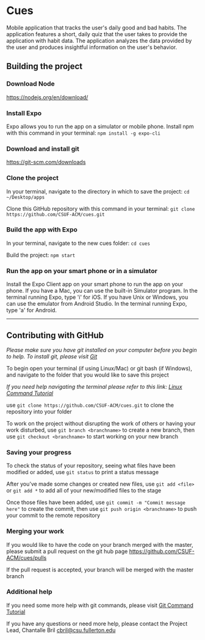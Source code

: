 # Cues

Mobile application that tracks the user's daily good and bad habits. The application features a short, daily quiz that the user takes to provide the application with habit data. The application analyzes the data provided by the user and produces insightful information on the user's behavior.


## Building the project

### Download Node
https://nodejs.org/en/download/

### Install Expo
Expo allows you to run the app on a simulator or mobile phone. Install npm with this command in your terminal:  `npm install -g expo-cli`

### Download and install git
https://git-scm.com/downloads

### Clone the project
In your terminal, navigate to the directory in which to save the project: `cd ~/Desktop/apps`

Clone this GitHub repository with this command in your terminal:  `git clone https://github.com/CSUF-ACM/cues.git`

### Build the app with Expo
In your terminal, navigate to the new cues folder:  `cd cues`

Build the project:  `npm start`

### Run the app on your smart phone or in a simulator
Install the Expo Client app on your smart phone to run the app on your phone. If you have a Mac, you can use the built-in Simulator program. In the terminal running Expo, type 'i' for iOS. If you have Unix or Windows, you can use the emulator from Android Studio. In the terminal running Expo, type 'a' for Android.

------------------------------

## Contributing with GitHub
*Please make sure you have git installed on your computer before you begin to help. To install git, please visit [Git]()*

To begin open your terminal (if using Linux/Mac) or git bash (if Windows), and navigate to the folder that you would like to save this project

*If you need help navigating the terminal please refer to this link: [Linux Command Tutorial](https://maker.pro/linux/tutorial/basic-linux-commands-for-beginners)*

use `git clone https://github.com/CSUF-ACM/cues.git` to clone the repository into your folder

To work on the project without disrupting the work of others or having your work disturbed, use `git branch <branchname>` to create a new branch, then use `git checkout <branchname>` to start working on your new branch

### Saving your progress

To check the status of your repository, seeing what files have been modified or added, use `git status` to print a status message

After you've made some changes or created new files, use `git add <file>` or `git add *` to add all of your new/modified files to the stage

Once those files have been added, use `git commit -m "Commit message here"` to create the commit, then use `git push origin <branchname>` to push your commit to the remote repository

### Merging your work

If you would like to have the code on your branch merged with the master, please submit a pull request on the git hub page https://github.com/CSUF-ACM/cues/pulls

If the pull request is accepted, your branch will be merged with the master branch

### Additional help

If you need some more help with git commands, please visit [Git Command Tutorial](https://confluence.atlassian.com/bitbucketserver/basic-git-commands-776639767.html)

If you have any questions or need more help, please contact the Project Lead, Chantalle Bril cbril@csu.fullerton.edu
